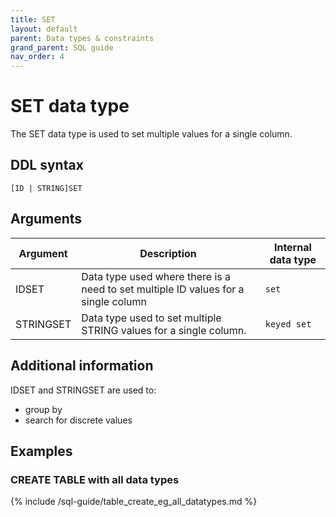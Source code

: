 ```yaml
---
title: SET
layout: default
parent: Data types & constraints
grand_parent: SQL guide
nav_order: 4
---
```


# SET data type

The SET data type is used to set multiple values for a single column.

## DDL syntax

```
[ID | STRING]SET
```

## Arguments

| Argument | Description | Internal data type |
|---|---|---|
| IDSET | Data type used where there is a need to set multiple ID values for a single column | `set` |
| STRINGSET | Data type used to set multiple STRING values for a single column. | `keyed set` |

## Additional information

IDSET and STRINGSET are used to:
* group by
* search for discrete values

## Examples

### CREATE TABLE with all data types

{% include /sql-guide/table_create_eg_all_datatypes.md %}
